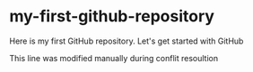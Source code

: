 # my-first-github-repository
Here is my first GitHub repository. Let's get started with GitHub

This line was modified manually during conflit resoultion 
